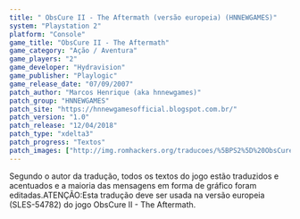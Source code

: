 ```yaml
---
title: " ObsCure II - The Aftermath (versão europeia) (HNNEWGAMES)"
system: "Playstation 2"
platform: "Console"
game_title: "ObsCure II - The Aftermath"
game_category: "Ação / Aventura"
game_players: "2"
game_developer: "Hydravision"
game_publisher: "Playlogic"
game_release_date: "07/09/2007"
patch_author: "Marcos Henrique (aka hnnewgames)"
patch_group: "HNNEWGAMES"
patch_site: "https://hnnewgamesofficial.blogspot.com.br/"
patch_version: "1.0"
patch_release: "12/04/2018"
patch_type: "xdelta3"
patch_progress: "Textos"
patch_images: ["http://img.romhackers.org/traducoes/%5BPS2%5D%20ObsCure%20II%20-%20The%20Aftermath%20-%20hnnewgames%20-%201.jpg","http://img.romhackers.org/traducoes/%5BPS2%5D%20ObsCure%20II%20-%20The%20Aftermath%20-%20hnnewgames%20-%202.jpg","http://img.romhackers.org/traducoes/%5BPS2%5D%20ObsCure%20II%20-%20The%20Aftermath%20-%20hnnewgames%20-%203.jpg"]
---
```

Segundo o autor da tradução, todos os textos do jogo estão traduzidos e acentuados e a maioria das mensagens em forma de gráfico foram editadas.ATENÇÃO:Esta tradução deve ser usada na versão europeia (SLES-54782) do jogo ObsCure II - The Aftermath.